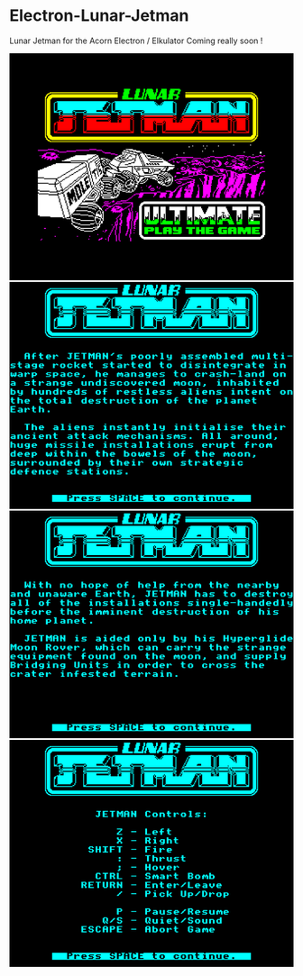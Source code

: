 # Electron-Lunar-Jetman

Lunar Jetman for the Acorn Electron / Elkulator
Coming really soon !

![Electron Lunar Jetman Title Screen](https://github.com/Snuggsy187/Electron-Lunar-Jetman/blob/main/png/ElkJetman1.png)
![Electron Lunar Jetman Title Screen](https://github.com/Snuggsy187/Electron-Lunar-Jetman/blob/main/png/ElkJetman2.png)
![Electron Lunar Jetman Title Screen](https://github.com/Snuggsy187/Electron-Lunar-Jetman/blob/main/png/ElkJetman3.png)
![Electron Lunar Jetman Title Screen](https://github.com/Snuggsy187/Electron-Lunar-Jetman/blob/main/png/ElkJetman4.png)
